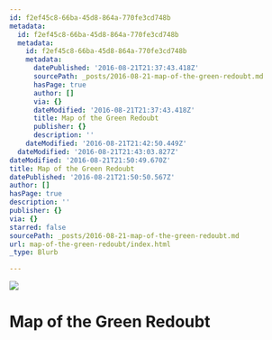 ```yaml
---
id: f2ef45c8-66ba-45d8-864a-770fe3cd748b
metadata:
  id: f2ef45c8-66ba-45d8-864a-770fe3cd748b
  metadata:
    id: f2ef45c8-66ba-45d8-864a-770fe3cd748b
    metadata:
      datePublished: '2016-08-21T21:37:43.418Z'
      sourcePath: _posts/2016-08-21-map-of-the-green-redoubt.md
      hasPage: true
      author: []
      via: {}
      dateModified: '2016-08-21T21:37:43.418Z'
      title: Map of the Green Redoubt
      publisher: {}
      description: ''
    dateModified: '2016-08-21T21:42:50.449Z'
  dateModified: '2016-08-21T21:43:03.827Z'
dateModified: '2016-08-21T21:50:49.670Z'
title: Map of the Green Redoubt
datePublished: '2016-08-21T21:50:50.567Z'
author: []
hasPage: true
description: ''
publisher: {}
via: {}
starred: false
sourcePath: _posts/2016-08-21-map-of-the-green-redoubt.md
url: map-of-the-green-redoubt/index.html
_type: Blurb

---
```

![](https://the-grid-user-content.s3-us-west-2.amazonaws.com/db40c64f-6129-4dbe-8afe-27921885eeec.png)

# Map of the Green Redoubt